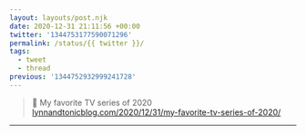 ```yaml
---
layout: layouts/post.njk
date: 2020-12-31 21:11:56 +00:00
twitter: '1344753177590071296'
permalink: /status/{{ twitter }}/
tags: 
  - tweet
  - thread
previous: '1344752932999241728'
---
```


> 📝 My favorite TV series of 2020 [lynnandtonicblog.com/2020/12/31/my-favorite-tv-series-of-2020/](https://lynnandtonicblog.com/2020/12/31/my-favorite-tv-series-of-2020/)

---
